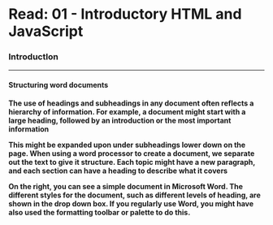# Read: 01 - Introductory HTML and JavaScript
### IntroductIon

---

#### Structuring word documents
**The use of headings and subheadings in any document often reflects a hierarchy of information. For example, a document might start with a large heading, followed by an introduction or the most important information**

**This might be expanded upon under subheadings lower down on the page. When using a word processor to create a document, we separate out the text to give it structure. Each topic might have a new paragraph, and each section can have a heading to describe what it covers**

**On the right, you can see a simple document in Microsoft Word. The different styles for the document, such as different levels of heading, are shown in the drop down box. If you regularly use Word, you might have also used the formatting toolbar or palette to do this.**



